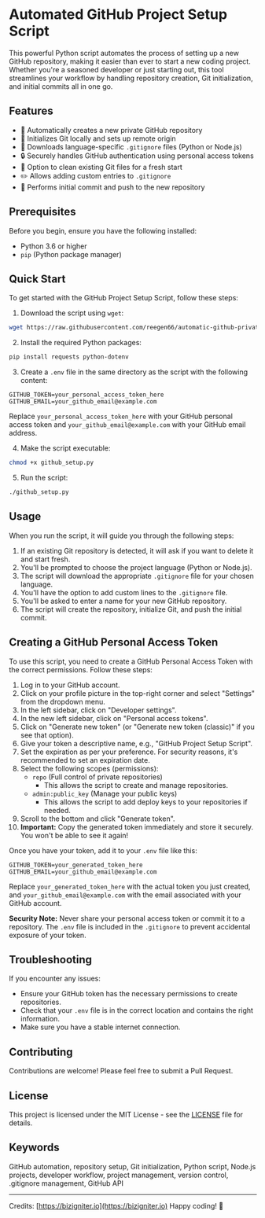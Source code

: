 # Automated GitHub Project Setup Script

This powerful Python script automates the process of setting up a new GitHub repository, making it easier than ever to start a new coding project. Whether you're a seasoned developer or just starting out, this tool streamlines your workflow by handling repository creation, Git initialization, and initial commits all in one go.

## Features

- 🚀 Automatically creates a new private GitHub repository
- 🔧 Initializes Git locally and sets up remote origin
- 📝 Downloads language-specific `.gitignore` files (Python or Node.js)
- 🔒 Securely handles GitHub authentication using personal access tokens
- 🧹 Option to clean existing Git files for a fresh start
- ✏️ Allows adding custom entries to `.gitignore`
- 🔄 Performs initial commit and push to the new repository

## Prerequisites

Before you begin, ensure you have the following installed:
- Python 3.6 or higher
- `pip` (Python package manager)

## Quick Start

To get started with the GitHub Project Setup Script, follow these steps:

1. Download the script using `wget`:

```bash
wget https://raw.githubusercontent.com/reegen66/automatic-github-private-repo-connector/main/github_setup.py
```

2. Install the required Python packages:

```bash
pip install requests python-dotenv
```

3. Create a `.env` file in the same directory as the script with the following content:

```
GITHUB_TOKEN=your_personal_access_token_here
GITHUB_EMAIL=your_github_email@example.com
```

Replace `your_personal_access_token_here` with your GitHub personal access token and `your_github_email@example.com` with your GitHub email address.

4. Make the script executable:

```bash
chmod +x github_setup.py
```

5. Run the script:

```bash
./github_setup.py
```

## Usage

When you run the script, it will guide you through the following steps:

1. If an existing Git repository is detected, it will ask if you want to delete it and start fresh.
2. You'll be prompted to choose the project language (Python or Node.js).
3. The script will download the appropriate `.gitignore` file for your chosen language.
4. You'll have the option to add custom lines to the `.gitignore` file.
5. You'll be asked to enter a name for your new GitHub repository.
6. The script will create the repository, initialize Git, and push the initial commit.

## Creating a GitHub Personal Access Token

To use this script, you need to create a GitHub Personal Access Token with the correct permissions. Follow these steps:

1. Log in to your GitHub account.
2. Click on your profile picture in the top-right corner and select "Settings" from the dropdown menu.
3. In the left sidebar, click on "Developer settings".
4. In the new left sidebar, click on "Personal access tokens".
5. Click on "Generate new token" (or "Generate new token (classic)" if you see that option).
6. Give your token a descriptive name, e.g., "GitHub Project Setup Script".
7. Set the expiration as per your preference. For security reasons, it's recommended to set an expiration date.
8. Select the following scopes (permissions):
   - `repo` (Full control of private repositories)
     - This allows the script to create and manage repositories.
   - `admin:public_key` (Manage your public keys)
     - This allows the script to add deploy keys to your repositories if needed.
9. Scroll to the bottom and click "Generate token".
10. **Important:** Copy the generated token immediately and store it securely. You won't be able to see it again!

Once you have your token, add it to your `.env` file like this:

```
GITHUB_TOKEN=your_generated_token_here
GITHUB_EMAIL=your_github_email@example.com
```

Replace `your_generated_token_here` with the actual token you just created, and `your_github_email@example.com` with the email associated with your GitHub account.

**Security Note:** Never share your personal access token or commit it to a repository. The `.env` file is included in the `.gitignore` to prevent accidental exposure of your token.

## Troubleshooting

If you encounter any issues:

- Ensure your GitHub token has the necessary permissions to create repositories.
- Check that your `.env` file is in the correct location and contains the right information.
- Make sure you have a stable internet connection.

## Contributing

Contributions are welcome! Please feel free to submit a Pull Request.

## License

This project is licensed under the MIT License - see the [LICENSE](LICENSE) file for details.

## Keywords

GitHub automation, repository setup, Git initialization, Python script, Node.js projects, developer workflow, project management, version control, .gitignore management, GitHub API

---
Credits: [https://bizigniter.io](https://bizigniter.io)
Happy coding! 🎉

